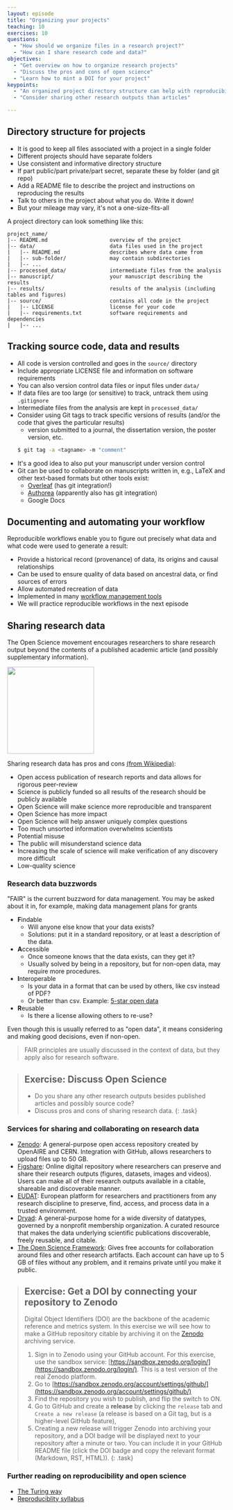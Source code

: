 ```yaml
---
layout: episode
title: "Organizing your projects"
teaching: 10
exercises: 10
questions:  
  - "How should we organize files in a research project?"
  - "How can I share research code and data?"
objectives:
  - "Get overview on how to organize research projects"
  - "Discuss the pros and cons of open science"
  - "Learn how to mint a DOI for your project"
keypoints:
  - "An organized project directory structure can help with reproducibility"
  - "Consider sharing other research outputs than articles"

---
```


## Directory structure for projects

- It is good to keep all files associated with a project in a single folder
- Different projects should have separate folders
- Use consistent and informative directory structure
- If part public/part private/part secret, separate these by folder (and git repo)
- Add a README file to describe the project and instructions on reproducing the results
- Talk to others in the project about what you do.  Write it down!
- But your mileage may vary, it's not a one-size-fits-all

A project directory can look something like this:
```
project_name/
|-- README.md                    overview of the project
|-- data/                        data files used in the project
|   |-- README.md                describes where data came from
|   |-- sub-folder/              may contain subdirectories
|   |-- ...
|-- processed_data/              intermediate files from the analysis
|-- manuscript/                  your manuscript describing the results
|-- results/                     results of the analysis (including tables and figures)
|-- source/                      contains all code in the project
|   |-- LICENSE                  license for your code
|   |-- requirements.txt         software requirements and dependencies
|   |-- ...

```

## Tracking source code, data and results

- All code is version controlled and goes in the `source/` directory
- Include appropriate LICENSE file and information on software requirements 
- You can also version control data files or input files under `data/`
- If data files are too large (or sensitive) to track, untrack them using `.gitignore`
- Intermediate files from the analysis are kept in `processed_data/`
- Consider using Git tags to track specific versions of results (and/or the code that gives the particular results)
  - version submitted to a journal, the dissertation version, the poster version, etc.
  ```bash
  $ git tag -a <tagname> -m "comment" 
  ```
- It's a good idea to also put your manuscript under version control
- Git can be used to collaborate on manuscripts written in, e.g., LaTeX and other text-based formats but other tools exist:
  - [Overleaf](https://www.overleaf.com/) (has git integration!)
  - [Authorea](https://www.authorea.com/) (apparently also has git integration)
  - Google Docs

## Documenting and automating your workflow

Reproducible workflows enable you to figure out precisely what data and what code were used to generate a result:

 - Provide a historical record (provenance) of data, its origins and causal relationships
 - Can be used to ensure quality of data based on ancestral data, or find sources of errors
 - Allow automated recreation of data
 - Implemented in many [workflow management tools](https://github.com/common-workflow-language/common-workflow-language/wiki/Existing-Workflow-systems) 
 - We will practice reproducible workflows in the next episode

## Sharing research data

The Open Science movement encourages researchers 
to share research output beyond the contents of a 
published academic article (and possibly supplementary information).

 <img src="/reproducible-research/img/Open_Science_Principles.png" style="height: 200px;"/>

Sharing research data has pros and cons [(from Wikipedia)](https://en.wikipedia.org/wiki/Open_science):
- Open access publication of research reports and data allows for rigorous peer-review
- Science is publicly funded so all results of the research should be publicly available
- Open Science will make science more reproducible and transparent
- Open Science has more impact
- Open Science will help answer uniquely complex questions
- Too much unsorted information overwhelms scientists
- Potential misuse
- The public will misunderstand science data
- Increasing the scale of science will make verification of any discovery more difficult
- Low-quality science

### Research data buzzwords

"FAIR" is the current buzzword for data management.  You may be asked
about it in, for example, making data management plans for grants

- **F**indable
  - Will anyone else know that your data exists?
  - Solutions: put it in a standard repository, or at least a
    description of the data.
- **A**ccessible
  - Once someone knows that the data exists, can they get it?
  - Usually solved by being in a repository, but for non-open data,
    may require more procedures.
- **I**nteroperable
  - Is your data in a format that can be used by others, like csv
    instead of PDF?
  - Or better than csv. Example: [5-star open data](https://5stardata.info/en/)
- **R**eusable
  - Is there a license allowing others to re-use?

Even though this is usually referred to as "open data", it means
considering and making good decisions, even if non-open.
> FAIR principles are usually discussed in the context of data,
> but they apply also for research software.

> ## Exercise: Discuss Open Science
> - Do you share any other research outputs besides published articles and possibly source code?
> - Discuss pros and cons of sharing research data. 
{: .task}


### Services for sharing and collaborating on research data
- [Zenodo](https://zenodo.org/): A general-purpose open access repository 
  created by OpenAIRE and CERN. Integration with GitHub, allows 
  researchers to upload files up to 50 GB.
- [Figshare](https://figshare.com/): Online digital repository where researchers 
  can preserve and share their research outputs (figures, datasets, images and videos).
  Users can make all of their research outputs available in a citable, 
  shareable and discoverable manner.
- [EUDAT](https://eudat.eu): European platform for researchers and practitioners from any research discipline to preserve, find, access, and process data in a trusted environment.
- [Dryad](https://datadryad.org/): A general-purpose home for a wide diversity of datatypes, 
  governed by a nonprofit membership organization.
  A curated resource that makes the data underlying scientific publications discoverable, 
  freely reusable, and citable.  
- [The Open Science Framework](https://osf.io/): Gives free accounts for collaboration 
  around files and other research artifacts. Each account can have up to 5 GB of files 
  without any problem, and it remains private until you make it public.

> ## Exercise: Get a DOI by connecting your repository to Zenodo
>
> Digital Object Identifiers (DOI) are the backbone of the academic 
> reference and metrics system. In this exercise we will see how to 
> make a GitHub repository citable by archiving it on the 
> [Zenodo](http://about.zenodo.org/) archiving service.
> 
> 1. Sign in to Zenodo using your GitHub account. For this exercise, use the 
>   sandbox service: [https://sandbox.zenodo.org/login/](https://sandbox.zenodo.org/login/). This is a test version of the real Zenodo platform.
> 2. Go to [https://sandbox.zenodo.org/account/settings/github/](https://sandbox.zenodo.org/account/settings/github/)
> 3. Find the repository you wish to publish, and flip the switch to ON.
> 4. Go to GitHub and create a **release**  by clicking the `release` tab and 
>   `Create a new release`  (a release is based on a Git tag, 
>    but is a higher-level GitHub feature),
> 5. Creating a new release will trigger Zenodo into archiving your repository,
>   and a DOI badge will be displayed next to your repository after a minute
>   or two. You can include it in your GitHub README file (click the 
>   DOI badge and copy the relevant format (Markdown, RST, HTML)).
{: .task}


### Further reading on reproducibility and open science

- [The Turing way](https://github.com/alan-turing-institute/the-turing-way/blob/master/chapters/open_research.md)
- [Reproduciblity syllabus](http://lorenabarba.com/blog/barbagroup-reproducibility-syllabus/)
